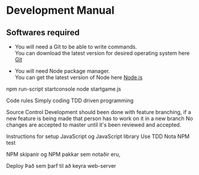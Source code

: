 # Development Manual

## Softwares required

* You will need a Git to be able to write commands.<br/>
You can download the latest version for desired operating system here [Git](https://git-scm.com/downloads)

* You will need Node package manager.<br/>
You can get the latest version of Node here [Node.js](https://nodejs.org/en/)


npm run-script startconsole
node startgame.js


Code rules
Simply coding
TDD driven programming

Source Control
Development should been done with feature branching, if a new feature is being made that person has to work on it in a new branch
No changes are accepted to master until it's been reviewed and accepted. 

Instructions for setup
JavaScript og JavaScript library
Use TDD Nota NPM test

NPM skipanir
og NPM pakkar sem notaðir eru, 

Deploy 
Það sem þarf til að keyra web-server 



